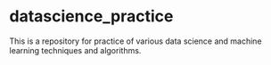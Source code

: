 # datascience_practice
This is a repository for practice of various data science and machine learning techniques and algorithms. 

